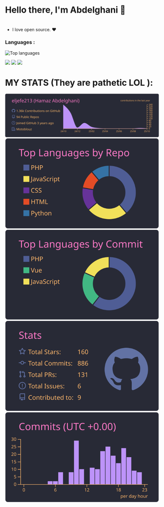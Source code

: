 ###  <h1>Hello there, I'm Abdelghani  👋<h1/>
  - I love open source. ❤️ 

### Languages :
![Top languages](https://github-readme-stats.vercel.app/api/top-langs/?username=eljefe213&show_icons=true&theme=radical)

<img src ="https://img.shields.io/badge/-HTML-e34f26?logo=html5&logoColor=fff">
<img src ="https://img.shields.io/badge/-JavaScript-F7DF1E?logo=JavaScript&logoColor=fff">
<img src ="https://img.shields.io/badge/-CSS-1572B6?logo=css3&logoColor=fff">










# MY STATS (They are pathetic LOL ):
[![](https://raw.githubusercontent.com/eljefe213/eljefe213/master/profile-summary-card-output/dracula/0-profile-details.svg)](https://github.com/vn7n24fzkq/github-profile-summary-cards)
[![](https://raw.githubusercontent.com/eljefe213/eljefe213/master/profile-summary-card-output/dracula/1-repos-per-language.svg)](https://github.com/vn7n24fzkq/github-profile-summary-cards) [![](https://raw.githubusercontent.com/eljefe213/eljefe213/master/profile-summary-card-output/dracula/2-most-commit-language.svg)](https://github.com/vn7n24fzkq/github-profile-summary-cards)
[![](https://raw.githubusercontent.com/eljefe213/eljefe213/master/profile-summary-card-output/dracula/3-stats.svg)](https://github.com/vn7n24fzkq/github-profile-summary-cards) [![](https://raw.githubusercontent.com/eljefe213/eljefe213/master/profile-summary-card-output/dracula/4-productive-time.svg)](https://github.com/vn7n24fzkq/github-profile-summary-cards)
